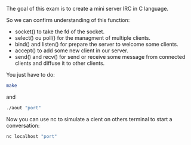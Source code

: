 The goal of this exam is to create a mini server IRC in C language.

So we can confirm understanding of this function:
  * socket() to take the fd of the socket.
  * select() ou poll() for the managment of multiple clients.
  * bind() and listen() for prepare the server to welcome some clients.
  * accept() to add some new client in our server.
  * send() and recv() for send or receive some message from connected clients and diffuse it to other clients.

You just have to do:
````sh
make
````
and
````sh
./aout "port"
````

Now you can use nc to simulate a cient on others terminal to start a conversation:
````sh
nc localhost "port"
````

